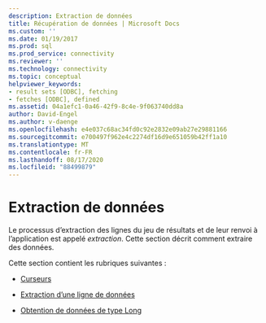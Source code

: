 ```yaml
---
description: Extraction de données
title: Récupération de données | Microsoft Docs
ms.custom: ''
ms.date: 01/19/2017
ms.prod: sql
ms.prod_service: connectivity
ms.reviewer: ''
ms.technology: connectivity
ms.topic: conceptual
helpviewer_keywords:
- result sets [ODBC], fetching
- fetches [ODBC], defined
ms.assetid: 04a1efc1-0a46-42f9-8c4e-9f063740dd8a
author: David-Engel
ms.author: v-daenge
ms.openlocfilehash: e4e037c68ac34fd0c92e2832e09ab27e29881166
ms.sourcegitcommit: e700497f962e4c2274df16d9e651059b42ff1a10
ms.translationtype: MT
ms.contentlocale: fr-FR
ms.lasthandoff: 08/17/2020
ms.locfileid: "88499879"
---
```

# <a name="fetching-data"></a>Extraction de données
Le processus d’extraction des lignes du jeu de résultats et de leur renvoi à l’application est appelé *extraction*. Cette section décrit comment extraire des données.  
  
 Cette section contient les rubriques suivantes :  
  
-   [Curseurs](../../../odbc/reference/develop-app/cursors.md)  
  
-   [Extraction d’une ligne de données](../../../odbc/reference/develop-app/fetching-a-row-of-data.md)  
  
-   [Obtention de données de type Long](../../../odbc/reference/develop-app/getting-long-data.md)
